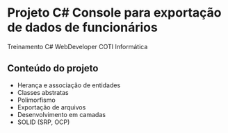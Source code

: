 # Projeto C# Console para exportação de dados de funcionários
Treinamento C# WebDeveloper COTI Informática

## Conteúdo do projeto
* Herança e associação de entidades
* Classes abstratas
* Polimorfismo
* Exportação de arquivos
* Desenvolvimento em camadas
* SOLID (SRP, OCP)

